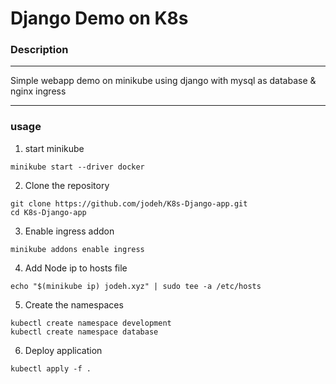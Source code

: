 <h1>Django Demo on K8s</h1>
<h3>Description</h3>
<hr>
<p>Simple webapp demo on minikube using django with mysql as database & nginx ingress</p>
<hr>
<h3>usage</h3>

1. start minikube
```
minikube start --driver docker
```
2. Clone the repository
```
git clone https://github.com/jodeh/K8s-Django-app.git
cd K8s-Django-app
```
3. Enable ingress addon
```
minikube addons enable ingress
```
4. Add Node ip to hosts file
```
echo "$(minikube ip) jodeh.xyz" | sudo tee -a /etc/hosts
```
5. Create the namespaces
```
kubectl create namespace development
kubectl create namespace database
```
6. Deploy application
```
kubectl apply -f .
```

